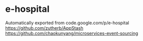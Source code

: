 # e-hospital
Automatically exported from code.google.com/p/e-hospital
https://github.com/zutherb/AppStash
https://github.com/chaokunyang/microservices-event-sourcing
